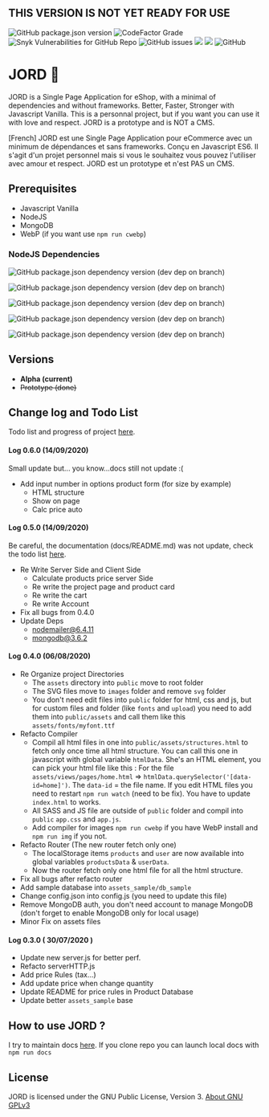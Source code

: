 ## **THIS VERSION IS NOT YET READY FOR USE**

![GitHub package.json version](https://img.shields.io/github/package-json/v/andreleclercq/jord?style=for-the-badge)
![CodeFactor Grade](https://img.shields.io/codefactor/grade/github/andreleclercq/jord/master?style=for-the-badge)
![Snyk Vulnerabilities for GitHub Repo](https://img.shields.io/snyk/vulnerabilities/github/andreleclercq/jord?style=for-the-badge)
![GitHub issues](https://img.shields.io/github/issues-raw/andreleclercq/jord?style=for-the-badge)
![](https://img.shields.io/github/languages/count/AndreLeclercq/JORD?style=for-the-badge)
![](https://img.shields.io/github/repo-size/andreleclercq/jord?style=for-the-badge)
![GitHub](https://img.shields.io/github/license/andreleclercq/jord?style=for-the-badge)

# JORD 🌱
JORD is a Single Page Application for eShop, with a minimal of dependencies and without frameworks. Better, Faster, Stronger with Javascript Vanilla.
This is a personnal project, but if you want you can use it with love and respect. JORD is a prototype and is NOT a CMS.

[French]
JORD est une Single Page Application pour eCommerce avec un minimum de dépendances et sans frameworks. Conçu en Javascript ES6.
Il s'agit d'un projet personnel mais si vous le souhaitez vous pouvez l'utiliser avec amour et respect. JORD est un prototype et n'est PAS un CMS.

## Prerequisites
* Javascript Vanilla
* NodeJS
* MongoDB
* WebP (if you want use `npm run cwebp`)

### NodeJS Dependencies
![GitHub package.json dependency version (dev dep on branch)](https://img.shields.io/github/package-json/dependency-version/andreleclercq/jord/dev/argon2?style=for-the-badge)

![GitHub package.json dependency version (dev dep on branch)](https://img.shields.io/github/package-json/dependency-version/andreleclercq/jord/dev/mongodb?style=for-the-badge)

![GitHub package.json dependency version (dev dep on branch)](https://img.shields.io/github/package-json/dependency-version/andreleclercq/jord/dev/nodemailer?style=for-the-badge)

![GitHub package.json dependency version (dev dep on branch)](https://img.shields.io/github/package-json/dependency-version/andreleclercq/jord/dev/sass?style=for-the-badge)

![GitHub package.json dependency version (dev dep on branch)](https://img.shields.io/github/package-json/dependency-version/andreleclercq/jord/dev/terser?style=for-the-badge)



## Versions
* **Alpha (current)**
* ~~Prototype (done)~~

## Change log and Todo List
Todo list and progress of project [here](https://github.com/AndreLeclercq/JORD/projects/2).

#### Log 0.6.0 (14/09/2020)
Small update but... you know...docs still not update :(
* Add input number in options product form (for size by example)
    * HTML structure
    * Show on page
    * Calc price auto

#### Log 0.5.0 (14/09/2020)
Be careful, the documentation (docs/README.md) was not update, check the todo list [here](https://github.com/AndreLeclercq/JORD/projects/2). 
* Re Write Server Side and Client Side
    * Calculate products price server Side
    * Re write the project page and product card
    * Re write the cart
    * Re write Account
* Fix all bugs from 0.4.0
* Update Deps
    * nodemailer@6.4.11
    * mongodb@3.6.2

#### Log 0.4.0 (06/08/2020)
* Re Organize project Directories
    * The `assets` directory into `public` move to root folder
    * The SVG files move to `images` folder and remove `svg` folder
    * You don't need edit files into `public` folder for html, css and js, but for custom files and folder (like `fonts` and `upload`) you need to add them into `public/assets` and call them like this `assets/fonts/myfont.ttf`
* Refacto Compiler 
    * Compil all html files in one into `public/assets/structures.html` to fetch only once time all html structure. You can call this one in javascript with global variable `htmlData`. She's an HTML element, you can pick your html file like this : For the file `assets/views/pages/home.html` => `htmlData.querySelector('[data-id=home]')`. The `data-id` = the file name. If you edit HTML files you need to restart `npm run watch` (need to be fix). You have to update `index.html` to works.
    * All SASS and JS file are outside of `public` folder and compil into `public` `app.css` and `app.js`.
    * Add compiler for images `npm run cwebp` if you have WebP install and `npm run img` if you not.
* Refacto Router (The new router fetch only one)
    * The localStorage items `products` and `user` are now available into global variables `productsData` & `userData`.
    * Now the router fetch only one html file for all the html structure.
* Fix all bugs after refacto router
* Add sample database into `assets_sample/db_sample`
* Change config.json into config.js (you need to update this file)
* Remove MongoDB auth, you don't need account to manage MongoDB (don't forget to enable MongoDB only for local usage)
* Minor Fix on assets files

#### Log 0.3.0 ( 30/07/2020 )
* Update new server.js for better perf.
* Refacto serverHTTP.js
* Add price Rules (tax...)
* Add update price when change quantity
* Update README for price rules in Product Database
* Update better `assets_sample` base


## How to use JORD ?
I try to maintain docs [here](https://andreleclercq.github.io/JORD/).
If you clone repo you can launch local docs with `npm run docs`

## License
JORD is licensed under the GNU Public License, Version 3.
[About GNU GPLv3](https://www.gnu.org/licenses/gpl-3.0.en.html)

